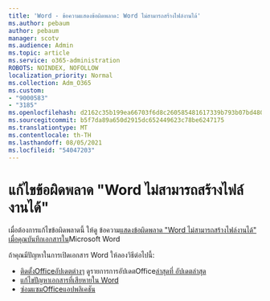 ```yaml
---
title: 'Word - ข้อความแสดงข้อผิดพลาด: Word ไม่สามารถสร้างไฟล์งานได้'
ms.author: pebaum
author: pebaum
manager: scotv
ms.audience: Admin
ms.topic: article
ms.service: o365-administration
ROBOTS: NOINDEX, NOFOLLOW
localization_priority: Normal
ms.collection: Adm_O365
ms.custom:
- "9000583"
- "3185"
ms.openlocfilehash: d2162c35b199ea66703f6d8c260585481617339b793b07bd4800f3125f942dd5
ms.sourcegitcommit: b5f7da89a650d2915dc652449623c78be6247175
ms.translationtype: MT
ms.contentlocale: th-TH
ms.lasthandoff: 08/05/2021
ms.locfileid: "54047203"
---
```

# <a name="resolve-the-word-could-not-create-the-work-file-error-message"></a>แก้ไขข้อผิดพลาด "Word ไม่สามารถสร้างไฟล์งานได้"

เมื่อต้องการแก้ไขข้อผิดพลาดนี้ ให้ดู ข้อความ[แสดงข้อผิดพลาด "Word ไม่สามารถสร้างไฟล์งานได้" เมื่อคุณบันทึกเอกสารใน](https://docs.microsoft.com/office/troubleshoot/word/word-could-not-create-the-work-file)Microsoft Word

ถ้าคุณมีปัญหาในการเปิดเอกสาร Word ให้ลองวิธีต่อไปนี้:

- [ติดตั้งOfficeอัปเดตต่างๆ](https://support.office.com/article/2ab296f3-7f03-43a2-8e50-46de917611c5) ดูรายการการอัปเดตOffice[ล่าสุดที่ อัปเดตล่าสุด](https://docs.microsoft.com/officeupdates/office-updates-msi)
- [แก้ไขปัญหาเอกสารที่เสียหายใน Word](https://docs.microsoft.com/office/troubleshoot/word/damaged-documents-in-word)
- [ซ่อมแซมOfficeแอปพลิเคชัน](https://support.office.com/Article/Repair-an-Office-application-7821d4b6-7c1d-4205-aa0e-a6b40c5bb88b)